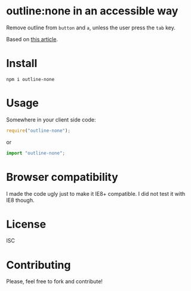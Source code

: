 # outline:none in an accessible way

Remove outline from `button` and `a`, unless the user press the `tab` key.

Based on [this article](https://jmperezperez.com/outline-focus-ring-a11y/).

# Install

```
npm i outline-none
```

# Usage

Somewhere in your client side code:

```js
require("outline-none");
```

or

```js
import "outline-none";
```

# Browser compatibility

I made the code ugly just to make it IE8+ compatible. I did not test it with IE8 though.

# License

ISC

# Contributing

Please, feel free to fork and contribute!
